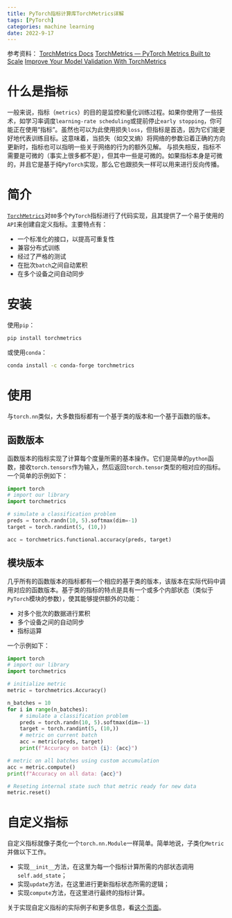 ```yaml
---
title: PyTorch指标计算库TorchMetrics详解
tags: [PyTorch]
categories: machine learning 
date: 2022-9-17
---
```


参考资料：
[TorchMetrics Docs](https://torchmetrics.readthedocs.io/en/latest/index.html)
[TorchMetrics — PyTorch Metrics Built to Scale](https://devblog.pytorchlightning.ai/torchmetrics-pytorch-metrics-built-to-scale-7091b1bec919)
[Improve Your Model Validation With TorchMetrics](https://pub.towardsai.net/improve-your-model-validation-with-torchmetrics-b457d3954dcd)

# 什么是指标
一般来说，指标（`metrics`）的目的是监控和量化训练过程。如果你使用了一些技术，如学习率调度`learning-rate scheduling`或提前停止`early stopping`，你可能正在使用“指标”。虽然也可以为此使用损失`loss`，但指标是首选，因为它们能更好地代表训练目标。这意味着，当损失（如交叉熵）将网络的参数沿着正确的方向更新时，指标也可以指明一些关于网络的行为的额外见解。
与损失相反，指标不需要是可微的（事实上很多都不是），但其中一些是可微的。如果指标本身是可微的，并且它是基于纯`PyTorch`实现，那么它也跟损失一样可以用来进行反向传播。

# 简介
[`TorchMetrics`](https://github.com/Lightning-AI/metrics)对`80`多个`PyTorch`指标进行了代码实现，且其提供了一个易于使用的`API`来创建自定义指标。主要特点有：
- 一个标准化的接口，以提高可重复性
- 兼容分布式训练
- 经过了严格的测试
- 在批次`batch`之间自动累积
- 在多个设备之间自动同步

# 安装
使用`pip`：
```sh
pip install torchmetrics
```
或使用`conda`：
```sh
conda install -c conda-forge torchmetrics
```
# 使用
与`torch.nn`类似，大多数指标都有一个基于类的版本和一个基于函数的版本。
## 函数版本
函数版本的指标实现了计算每个度量所需的基本操作。它们是简单的`python`函数，接收`torch.tensors`作为输入，然后返回`torch.tensor`类型的相对应的指标。
一个简单的示例如下：
```python
import torch
# import our library
import torchmetrics

# simulate a classification problem
preds = torch.randn(10, 5).softmax(dim=-1)
target = torch.randint(5, (10,))

acc = torchmetrics.functional.accuracy(preds, target)
```
## 模块版本
几乎所有的函数版本的指标都有一个相应的基于类的版本，该版本在实际代码中调用对应的函数版本。基于类的指标的特点是具有一个或多个内部状态（类似于`PyTorch`模块的参数），使其能够提供额外的功能：
- 对多个批次的数据进行累积
- 多个设备之间的自动同步
- 指标运算

一个示例如下：
```python
import torch
# import our library
import torchmetrics

# initialize metric
metric = torchmetrics.Accuracy()

n_batches = 10
for i in range(n_batches):
    # simulate a classification problem
    preds = torch.randn(10, 5).softmax(dim=-1)
    target = torch.randint(5, (10,))
    # metric on current batch
    acc = metric(preds, target)
    print(f"Accuracy on batch {i}: {acc}")

# metric on all batches using custom accumulation
acc = metric.compute()
print(f"Accuracy on all data: {acc}")

# Reseting internal state such that metric ready for new data
metric.reset()
```

# 自定义指标
自定义指标就像子类化一个`torch.nn.Module`一样简单。简单地说，子类化`Metric`并做以下工作。
- 实现`__init__`方法，在这里为每一个指标计算所需的内部状态调用`self.add_state`；
- 实现`update`方法，在这里进行更新指标状态所需的逻辑；
- 实现`compute`方法，在这里进行最终的指标计算。

关于实现自定义指标的实际例子和更多信息，看[这个页面](https://torchmetrics.readthedocs.io/en/latest/pages/implement.html#implement)。
